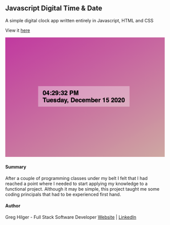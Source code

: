 ## Javascript Digital Time & Date


A simple digital clock app written entirely in Javascript, HTML and CSS


View it [here](https://ghilger16.github.io/GH--Digital-Clock/)

![](images/preview.png)


#### Summary

After a couple of programming classes under my belt I felt that I had reached
a point where I needed to start applying my knowledge to a functional project.  Although 
it may be simple, this project taught me some coding principals that had to be
experienced first hand.  

#### Author

Greg Hilger - Full Stack Software Developer  [Website](https://www.gregoryhilger.com) | [LinkedIn](https://www.linkedin.com/in/gregoryhilger/)
